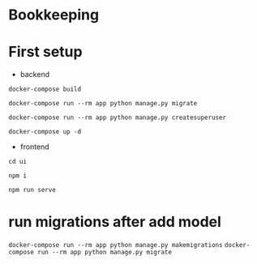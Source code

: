 # Bookkeeping


# First setup
- backend

```docker-compose build```

```docker-compose run --rm app python manage.py migrate```

```docker-compose run --rm app python manage.py createsuperuser```

```docker-compose up -d```

- frontend

```cd ui```

```npm i```

```npm run serve```


# run migrations after add model

```docker-compose run --rm app python manage.py makemigrations```
```docker-compose run --rm app python manage.py migrate```